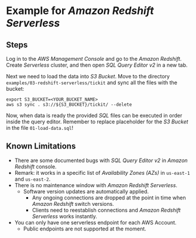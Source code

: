 # Example for *Amazon Redshift Serverless*

## Steps

Log in to the *AWS Management Console* and go to the *Amazon Redshift*. Create *Serverless* cluster, and then open *SQL Query Editor v2* in a new tab.

Next we need to load the data into *S3 Bucket*. Move to the directory `examples/03-redshift-serverless/tickit` and sync all the files with the bucket:

```shell
export S3_BUCKET=<YOUR_BUCKET_NAME>
aws s3 sync . s3://${S3_BUCKET}/tickit/ --delete
```

Now, when data is ready the provided *SQL* files can be executed in order inside the query editor. Remember to replace placeholder for the *S3 Bucket* in the file `01-load-data.sql`!

## Known Limitations

- There are some documented bugs with *SQL Query Editor v2* in *Amazon Redshift* console.
- Remark: it works in a specific list of *Availability Zones (AZs)* in `us-east-1` and `us-east-2`.
- There is no maintenance window with *Amazon Redshift Serverless*.
  - Software version updates are automatically applied.
    - Any ongoing connections are dropped at the point in time when *Amazon Redshift* switch versions.
    - Clients need to reestablish connections and *Amazon Redshift Serverless* works instantly.
- You can only have one serverless endpoint for each AWS Account.
  - Public endpoints are not supported at the moment.
